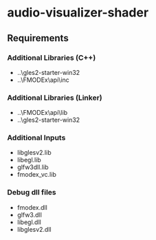 # audio-visualizer-shader
## Requirements
### Additional Libraries (C++)
- ..\gles2-starter-win32
- ..\FMODEx\api\inc
### Additional Libraries (Linker)
- ..\FMODEx\api\lib
- ..\gles2-starter-win32
### Additional Inputs
- libglesv2.lib
- libegl.lib
- glfw3dll.lib
- fmodex_vc.lib
### Debug dll files
- fmodex.dll
- glfw3.dll
- libegl.dll
- libglesv2.dll
